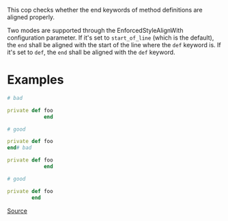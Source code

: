 
This cop checks whether the end keywords of method definitions are
aligned properly.

Two modes are supported through the EnforcedStyleAlignWith configuration
parameter. If it's set to `start_of_line` (which is the default), the
`end` shall be aligned with the start of the line where the `def`
keyword is. If it's set to `def`, the `end` shall be aligned with the
`def` keyword.

# Examples

```ruby
# bad

private def foo
            end

# good

private def foo
end# bad

private def foo
            end

# good

private def foo
        end
```

[Source](http://www.rubydoc.info/gems/rubocop/RuboCop/Cop/Layout/DefEndAlignment)